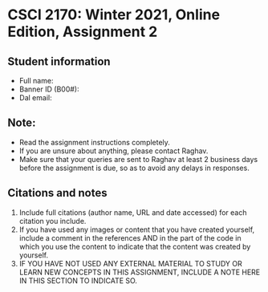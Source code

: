 # CSCI 2170: Winter 2021, Online Edition, Assignment 2

## Student information
- Full name: 
- Banner ID (B00#): 
- Dal email: 

## Note:
- Read the assignment instructions completely.
- If you are unsure about anything, please contact Raghav.
- Make sure that your queries are sent to Raghav at least 2 business days before the assignment is due, so as to avoid any delays in responses.

## Citations and notes
1. Include full citations (author name, URL and date accessed) for each citation you include.
2. If you have used any images or content that you have created yourself, include a comment in the references AND in the part of the code in which you use the content to indicate that the content was created by yourself.
3. IF YOU HAVE NOT USED ANY EXTERNAL MATERIAL TO STUDY OR LEARN NEW CONCEPTS IN THIS ASSIGNMENT, INCLUDE A NOTE HERE IN THIS SECTION TO INDICATE SO.